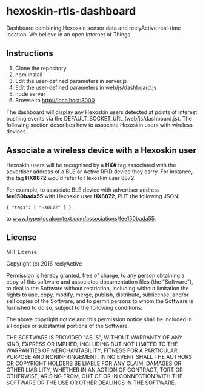 hexoskin-rtls-dashboard
=======================

Dashboard combining Hexoskin sensor data and reelyActive real-time location. We believe in an open Internet of Things.


Instructions
------------

1. Clone the repository
2. npm install
3. Edit the user-defined parameters in server.js
4. Edit the user-defined parameters in web/js/dashboard.js
5. node server
6. Browse to [http://localhost:3000](localhost:3000)

The dashboard will display any Hexoskin users detected at points of interest pushing events via the DEFAULT_SOCKET_URL (web/js/dashboard.js).  The following section describes how to associate Hexoskin users with wireless devices.


Associate a wireless device with a Hexoskin user
------------------------------------------------

Hexoskin users will be recognised by a __HX#__ tag associated with the advertiser address of a BLE or Active RFID device they carry.  For instance, the tag __HX8872__ would refer to Hexoskin user 8872.

For example, to associate BLE device with advertiser address __fee150bada55__ with Hexoskin user __HX8872__, PUT the following JSON:

    { "tags": [ "HX8872" ] }

to www.hyperlocalcontext.com/associations/fee150bada55.


License
-------

MIT License

Copyright (c) 2016 reelyActive

Permission is hereby granted, free of charge, to any person obtaining a copy of this software and associated documentation files (the "Software"), to deal in the Software without restriction, including without limitation the rights to use, copy, modify, merge, publish, distribute, sublicense, and/or sell copies of the Software, and to permit persons to whom the Software is furnished to do so, subject to the following conditions:

The above copyright notice and this permission notice shall be included in all copies or substantial portions of the Software.

THE SOFTWARE IS PROVIDED "AS IS", WITHOUT WARRANTY OF ANY KIND, EXPRESS OR
IMPLIED, INCLUDING BUT NOT LIMITED TO THE WARRANTIES OF MERCHANTABILITY,
FITNESS FOR A PARTICULAR PURPOSE AND NONINFRINGEMENT. IN NO EVENT SHALL THE
AUTHORS OR COPYRIGHT HOLDERS BE LIABLE FOR ANY CLAIM, DAMAGES OR OTHER
LIABILITY, WHETHER IN AN ACTION OF CONTRACT, TORT OR OTHERWISE, ARISING FROM,
OUT OF OR IN CONNECTION WITH THE SOFTWARE OR THE USE OR OTHER DEALINGS IN
THE SOFTWARE.
